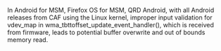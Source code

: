 In Android for MSM, Firefox OS for MSM, QRD Android, with all Android releases from CAF using the Linux kernel, improper input validation for vdev_map in wma_tbttoffset_update_event_handler(), which is received from firmware, leads to potential buffer overwrite and out of bounds memory read.